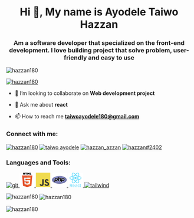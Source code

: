 <h1 align="center">Hi 👋, My name is Ayodele Taiwo Hazzan</h1>
<h3 align="center">Am a software developer that specialized on the front-end development. I love building project that solve problem, user-friendly and easy to use</h3>

<p align="left"> <img src="https://komarev.com/ghpvc/?username=hazzan180&label=Profile%20views&color=0e75b6&style=flat" alt="hazzan180" /> </p>

<p align="left"> <a href="https://twitter.com/hazzan180" target="blank"><img src="https://img.shields.io/twitter/follow/hazzan180?logo=twitter&style=for-the-badge" alt="hazzan180" /></a> </p>

- 👯 I’m looking to collaborate on **Web development project**

- 💬 Ask me about **react**

- 📫 How to reach me **taiwoayodele180@gmail.com**

<h3 align="left">Connect with me:</h3>
<p align="left">
<a href="https://twitter.com/hazzan180" target="blank"><img align="center" src="https://raw.githubusercontent.com/rahuldkjain/github-profile-readme-generator/master/src/images/icons/Social/twitter.svg" alt="hazzan180" height="30" width="40" /></a>
<a href="https://linkedin.com/in/taiwo ayodele" target="blank"><img align="center" src="https://raw.githubusercontent.com/rahuldkjain/github-profile-readme-generator/master/src/images/icons/Social/linked-in-alt.svg" alt="taiwo ayodele" height="30" width="40" /></a>
<a href="https://instagram.com/hazzan_azzan" target="blank"><img align="center" src="https://raw.githubusercontent.com/rahuldkjain/github-profile-readme-generator/master/src/images/icons/Social/instagram.svg" alt="hazzan_azzan" height="30" width="40" /></a>
<a href="https://discord.gg/hazzan#2402" target="blank"><img align="center" src="https://raw.githubusercontent.com/rahuldkjain/github-profile-readme-generator/master/src/images/icons/Social/discord.svg" alt="hazzan#2402" height="30" width="40" /></a>
</p>

<h3 align="left">Languages and Tools:</h3>
<p align="left"> <a href="https://git-scm.com/" target="_blank" rel="noreferrer"> <img src="https://www.vectorlogo.zone/logos/git-scm/git-scm-icon.svg" alt="git" width="40" height="40"/> </a> <a href="https://www.w3.org/html/" target="_blank" rel="noreferrer"> <img src="https://raw.githubusercontent.com/devicons/devicon/master/icons/html5/html5-original-wordmark.svg" alt="html5" width="40" height="40"/> </a> <a href="https://developer.mozilla.org/en-US/docs/Web/JavaScript" target="_blank" rel="noreferrer"> <img src="https://raw.githubusercontent.com/devicons/devicon/master/icons/javascript/javascript-original.svg" alt="javascript" width="40" height="40"/> </a> <a href="https://www.php.net" target="_blank" rel="noreferrer"> <img src="https://raw.githubusercontent.com/devicons/devicon/master/icons/php/php-original.svg" alt="php" width="40" height="40"/> </a> <a href="https://reactjs.org/" target="_blank" rel="noreferrer"> <img src="https://raw.githubusercontent.com/devicons/devicon/master/icons/react/react-original-wordmark.svg" alt="react" width="40" height="40"/> </a> <a href="https://tailwindcss.com/" target="_blank" rel="noreferrer"> <img src="https://www.vectorlogo.zone/logos/tailwindcss/tailwindcss-icon.svg" alt="tailwind" width="40" height="40"/> </a> </p>

<p><img align="left" src="https://github-readme-stats.vercel.app/api/top-langs?username=hazzan180&show_icons=true&locale=en&layout=compact" alt="hazzan180" /></p>

<p>&nbsp;<img align="center" src="https://github-readme-stats.vercel.app/api?username=hazzan180&show_icons=true&locale=en" alt="hazzan180" /></p>

<p><img align="center" src="https://github-readme-streak-stats.herokuapp.com/?user=hazzan180&" alt="hazzan180" /></p>
